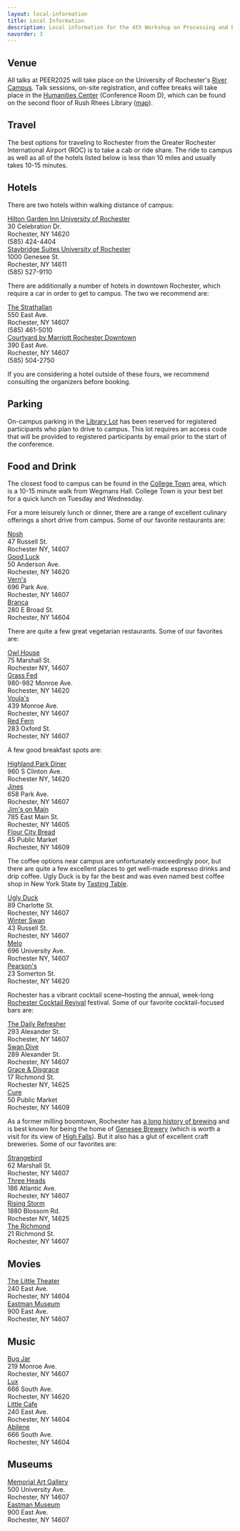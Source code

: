 ```yaml
---
layout: local-information
title: Local Information
description: Local information for the 4th Workshop on Processing and Evaluating Event Representations (PEER2025)
navorder: 3
---
```


## Venue

All talks at PEER2025 will take place on the University of Rochester's [River Campus](https://www.google.com/maps/place/Wegmans+Hall/@43.1260797,-77.6326735,17z/). Talk sessions, on-site registration, and coffee breaks will take place in the [Humanities Center](https://www.sas.rochester.edu/humanities/about/our-space.html) (Conference Room D), which can be found on the second floor of Rush Rhees Library (<a href="https://maps.app.goo.gl/sDeu3JsnRM6Jd1si8">map</a>).

## Travel

The best options for traveling to Rochester from the Greater Rochester International Airport (ROC) is to take a cab or ride share. The ride to campus as well as all of the hotels listed below is less than 10 miles and usually takes 10-15 minutes.

## Hotels

There are two hotels within walking distance of campus:<br>

<div class="row" >
  <div class="col-xs-12 col-sm-6 col-no-padding my-auto">
  <a href="https://www.hilton.com/en/hotels/rocuagi-hilton-garden-inn-rochester-university-and-medical-center/">Hilton Garden Inn University of Rochester</a><br>30 Celebration Dr.<br>Rochester, NY 14620<br>(585) 424-4404
  </div>
  <div class="col-xs-12 col-sm-6 col-no-padding my-auto">
  <a href="https://www.ihg.com/staybridge/hotels/us/en/rochester/rocba/hoteldetail">Staybridge Suites University of Rochester</a><br>1000 Genesee St.<br>Rochester, NY 14611<br>(585) 527-9110
  </div>
</div>

There are additionally a number of hotels in downtown Rochester, which require a car in order to get to campus. The two we recommend are:

<div class="row" >
  <div class="col-xs-12 col-sm-6 col-no-padding my-auto">
  <a href="https://www.strathallan.com/">The Strathallan</a><br>550 East Ave.<br>Rochester, NY 14607<br>(585) 461-5010
  </div>
  <div class="col-xs-12 col-sm-6 col-no-padding my-auto">
  <a href="https://www.marriott.com/en-us/hotels/roccd-courtyard-rochester-downtown/overview/">Courtyard by Marriott Rochester Downtown</a><br>390 East Ave.<br>Rochester, NY 14607<br>(585) 504-2750
  </div>
</div>

If you are considering a hotel outside of these fours, we recommend consulting the organizers before booking.

## Parking

On-campus parking in the [Library Lot](https://www.google.com/maps/place/Library+Lot,+Rochester,+NY+14611/) has been reserved for registered participants who plan to drive to campus. This lot requires an access code that will be provided to registered participants by email prior to the start of the conference. 

## Food and Drink

The closest food to campus can be found in the [College Town](https://maps.app.goo.gl/8uQap6VjF385C5CcA) area, which is a 10-15 minute walk from Wegmans Hall. College Town is your best bet for a quick lunch on Tuesday and Wednesday.

For a more leisurely lunch or dinner, there are a range of excellent culinary offerings a short drive from campus. Some of our favorite restaurants are:

<div class="row" >
  <div class="col-xs-12 col-sm-6 col-no-padding my-auto">
  <a href="https://www.noshroc.com/">Nosh</a><br>47 Russell St.<br>Rochester NY, 14607
  </div>
  <div class="col-xs-12 col-sm-6 col-no-padding my-auto">
  <a href="https://www.restaurantgoodluck.com/">Good Luck</a><br>50 Anderson Ave.<br>Rochester, NY 14620
  </div>
</div>
<div class="row" >
  <div class="col-xs-12 col-sm-6 col-no-padding my-auto">
  <a href="https://www.iloveverns.com/">Vern's</a><br>696 Park Ave.<br>Rochester, NY 14607
  </div>
  <div class="col-xs-12 col-sm-6 col-no-padding my-auto">
  <a href="https://www.brancamidtown.com/">Branca</a><br>280 E Broad St.<br>Rochester, NY 14604
  </div>
</div>

There are quite a few great vegetarian restaurants. Some of our favorites are:

<div class="row" >
  <div class="col-xs-12 col-sm-6 col-no-padding my-auto">
  <a href="https://www.owlhouserochester.com/">Owl House</a><br>75 Marshall St.<br>Rochester NY, 14607
  </div>
  <div class="col-xs-12 col-sm-6 col-no-padding my-auto">
  <a href="https://www.grassfedrochester.com/">Grass Fed</a><br>980-982 Monroe Ave.<br>Rochester, NY 14620
  </div>
</div>
<div class="row" >
  <div class="col-xs-12 col-sm-6 col-no-padding my-auto">
  <a href="https://www.voulasgreeksweets.com/">Voula's</a><br>439 Monroe Ave.<br>Rochester, NY 14607
  </div>
  <div class="col-xs-12 col-sm-6 col-no-padding my-auto">
  <a href="https://redfernrochester.com/">Red Fern</a><br>283 Oxford St.<br>Rochester, NY 14607
  </div>
</div>

A few good breakfast spots are:

<div class="row" >
  <div class="col-xs-12 col-sm-6 col-no-padding my-auto">
  <a href="https://www.highlandparkdinerny.com/">Highland Park Diner</a><br>960 S Clinton Ave.<br>Rochester NY, 14620
  </div>
  <div class="col-xs-12 col-sm-6 col-no-padding my-auto">
  <a href="http://www.jinesrestaurant.com/">Jines</a><br>658 Park Ave.<br>Rochester, NY 14607
  </div>
</div>
<div class="row" >
  <div class="col-xs-12 col-sm-6 col-no-padding my-auto">
  <a href="http://www.jimsonmain.com/">Jim's on Main</a><br>785 East Main St.<br>Rochester, NY 14605
  </div>
  <div class="col-xs-12 col-sm-6 col-no-padding my-auto">
  <a href="https://flourcitybread.com/">Flour City Bread</a><br>45 Public Market<br>Rochester, NY 14609
  </div>
</div>

The coffee options near campus are unfortunately exceedingly poor, but there are quite a few excellent places to get well-made espresso drinks and drip coffee. Ugly Duck is by far the best and was even named best coffee shop in New York State by [Tasting Table](https://www.tastingtable.com/374113/the-best-coffee-shop-in-every-state/). 

<div class="row" >
  <div class="col-xs-12 col-sm-6 col-no-padding my-auto">
  <a href="https://www.uglyduckcoffee.com/">Ugly Duck</a><br>89 Charlotte St.<br>Rochester, NY 14607
  </div>
  <div class="col-xs-12 col-sm-6 col-no-padding my-auto">
  <a href="https://www.winterswancoffee.com/">Winter Swan</a><br>43 Russell St.<br>Rochester, NY 14607
  </div>
</div>
<div class="row" >
  <div class="col-xs-12 col-sm-6 col-no-padding my-auto">
  <a href="https://www.melocoffeeandkitchen.com/">Melo</a><br>696 University Ave.<br>Rochester NY, 14607
  </div>
  <div class="col-xs-12 col-sm-6 col-no-padding my-auto">
  <a href="https://www.ilovepearsons.com/">Pearson's</a><br>23 Somerton St.<br>Rochester, NY 14620
  </div>
</div>

Rochester has a vibrant cocktail scene–hosting the annual, week-long [Rochester Cocktail Revival](https://rochestercocktailrevival.com/) festival. Some of our favorite cocktail-focused bars are:

<div class="row" >
  <div class="col-xs-12 col-sm-6 col-no-padding my-auto">
  <a href="https://www.thedailyrefresher.com/">The Daily Refresher</a><br>293 Alexander St.<br>Rochester, NY 14607
  </div>
  <div class="col-xs-12 col-sm-6 col-no-padding my-auto">
  <a href="https://www.swandiveroc.com/">Swan Dive</a><br>289 Alexander St.<br>Rochester, NY 14607
  </div>
</div>
<div class="row" >
  <div class="col-xs-12 col-sm-6 col-no-padding my-auto">
  <a href="https://www.graceanddisgrace.com/">Grace & Disgrace</a><br>17 Richmond St.<br>Rochester NY, 14625
  </div>
  <div class="col-xs-12 col-sm-6 col-no-padding my-auto">
  <a href="https://www.curebar.net/">Cure</a><br>50 Public Market<br>Rochester, NY 14609
  </div>
</div>

As a former milling boomtown, Rochester has [a long history of brewing](https://en.wikipedia.org/wiki/History_of_brewing_in_Rochester,_New_York) and is best known for being the home of [Genesee Brewery](https://www.geneseebeer.com/) (which is worth a visit for its view of [High Falls](https://www.visitrochester.com/things-to-do/outdoors/waterfalls/high-falls/)). But it also has a glut of excellent craft breweries. Some of our favorites are: 

<div class="row" >
  <div class="col-xs-12 col-sm-6 col-no-padding my-auto">
  <a href="https://www.strangebirdbeer.com/">Strangebird</a><br>62 Marshall St.<br>Rochester, NY 14607
  </div>
  <div class="col-xs-12 col-sm-6 col-no-padding my-auto">
  <a href="https://threeheadsbrewing.com/">Three Heads</a><br>186 Atlantic Ave.<br>Rochester, NY 14607
  </div>
</div>
<div class="row" >
  <div class="col-xs-12 col-sm-6 col-no-padding my-auto">
  <a href="https://www.risingstormbrewing.com/rsbc-the-mill/">Rising Storm</a><br>1880 Blossom Rd.<br>Rochester NY, 14625
  </div>
  <div class="col-xs-12 col-sm-6 col-no-padding my-auto">
  <a href="https://www.21richmond.com/">The Richmond</a><br>21 Richmond St.<br>Rochester, NY 14607
  </div>
</div>

## Movies

<div class="row" >
  <div class="col-xs-12 col-sm-6 col-no-padding my-auto">
  <a href="https://thelittle.org/">The Little Theater</a><br>240 East Ave.<br>Rochester, NY 14604
  </div>
  <div class="col-xs-12 col-sm-6 col-no-padding my-auto">
  <a href="https://www.eastman.org/events/film-screenings">Eastman Museum</a><br>900 East Ave.<br>Rochester, NY 14607
  </div>
</div>

## Music

<div class="row" >
  <div class="col-xs-12 col-sm-6 col-no-padding my-auto">
  <a href="https://www.bugjar.com/">Bug Jar</a><br>219 Monroe Ave.<br>Rochester, NY 14607
  </div>
  <div class="col-xs-12 col-sm-6 col-no-padding my-auto">
  <a href="https://lux666.com/">Lux</a><br>666 South Ave.<br>Rochester, NY 14620
  </div>
</div>
<div class="row" >
  <div class="col-xs-12 col-sm-6 col-no-padding my-auto">
  <a href="https://thelittle.org/cafe/">Little Cafe</a><br>240 East Ave.<br>Rochester, NY 14604
  </div>
  <div class="col-xs-12 col-sm-6 col-no-padding my-auto">
  <a href="153 Liberty Pole Way">Abilene</a><br>666 South Ave.<br>Rochester, NY 14604
  </div>
</div>

## Museums

<div class="row" >
  <div class="col-xs-12 col-sm-6 col-no-padding my-auto">
  <a href="https://mag.rochester.edu/">Memorial Art Gallery</a><br>500 University Ave.<br>Rochester, NY 14607
  </div>
  <div class="col-xs-12 col-sm-6 col-no-padding my-auto">
  <a href="https://www.eastman.org/">Eastman Museum</a><br>900 East Ave.<br>Rochester, NY 14607
  </div>
</div>

